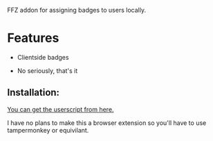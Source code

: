 FFZ addon for assigning badges to users locally.

# Features

- Clientside badges

- No seriously, that's it

## Installation:

[You can get the userscript from here.](https://theessenceofdarkness.github.io/LocalBadges/localbadges.user.js) 

I have no plans to make this a browser extension so you'll have to use tampermonkey or equivilant.
